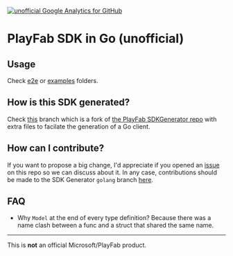 [![unofficial Google Analytics for GitHub](https://gaforgithub.azurewebsites.net/api?repo=PlayFabSDKGo)](https://github.com/dgkanatsios/gaforgithub)
# PlayFab SDK in Go (unofficial)

## Usage

Check [e2e](e2e) or [examples](examples) folders.

## How is this SDK generated?

Check [this](https://github.com/dgkanatsios/SDKGenerator/tree/golang) branch which is a fork of [the PlayFab SDKGenerator repo](https://github.com/PlayFab/SDKGenerator) with extra files to facilate the generation of a Go client.

## How can I contribute?

If you want to propose a big change, I'd appreciate if you opened an [issue](https://github.com/dgkanatsios/playfabsdk-go/issues) on this repo so we can discuss about it. In any case, contributions should be made to the SDK Generator `golang` branch [here](https://github.com/dgkanatsios/SDKGenerator/tree/golang).

## FAQ

- Why `Model` at the end of every type definition?
Because there was a name clash between a func and a struct that shared the same name.

---
This is **not** an official Microsoft/PlayFab product.